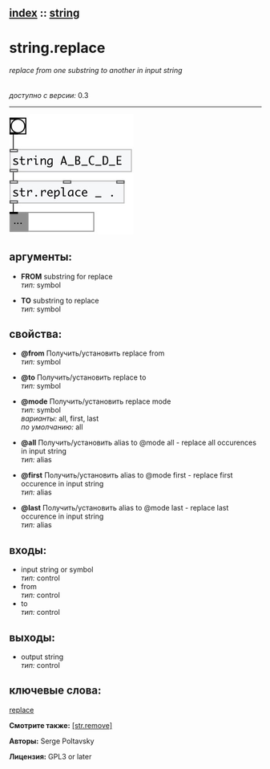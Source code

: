 [index](index.html) :: [string](category_string.html)
---

# string.replace

###### replace from one substring to another in input string

*доступно с версии:* 0.3

---




[![example](../examples/img/string.replace.jpg)](../examples/pd/string.replace.pd)



## аргументы:

* **FROM**
substring for replace<br>
_тип:_ symbol<br>

* **TO**
substring to replace<br>
_тип:_ symbol<br>





## свойства:

* **@from** 
Получить/установить replace from<br>
_тип:_ symbol<br>

* **@to** 
Получить/установить replace to<br>
_тип:_ symbol<br>

* **@mode** 
Получить/установить replace mode<br>
_тип:_ symbol<br>
_варианты:_ all, first, last<br>
_по умолчанию:_ all<br>

* **@all** 
Получить/установить alias to @mode all - replace all occurences in input string<br>
_тип:_ alias<br>

* **@first** 
Получить/установить alias to @mode first - replace first occurence in input string<br>
_тип:_ alias<br>

* **@last** 
Получить/установить alias to @mode last - replace last occurence in input string<br>
_тип:_ alias<br>



## входы:

* input string or symbol<br>
_тип:_ control
* from<br>
_тип:_ control
* to<br>
_тип:_ control



## выходы:

* output string<br>
_тип:_ control



## ключевые слова:

[replace](keywords/replace.html)



**Смотрите также:**
[\[str.remove\]](str.remove.html)




**Авторы:** Serge Poltavsky




**Лицензия:** GPL3 or later





